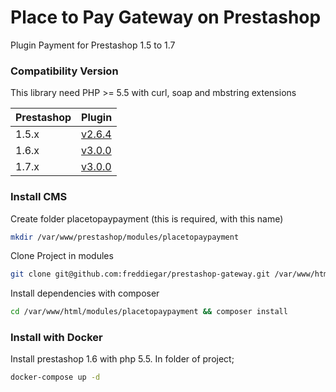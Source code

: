 # Place to Pay Gateway on Prestashop
Plugin Payment for Prestashop 1.5 to 1.7

### Compatibility Version

This library need PHP >= 5.5 with curl, soap and mbstring extensions

| Prestashop | Plugin                |
|------------|-----------------------|
| 1.5.x      | [v2.6.4][link-v2.6.4] |
| 1.6.x      | [v3.0.0][link-v3.0.0] |
| 1.7.x      | [v3.0.0][link-v3.0.0] |

[link-v2.6.4]: https://github.com/freddiegar/prestashop-gateway/releases/tag/v2.6.4 
[link-v3.0.0]: https://github.com/freddiegar/prestashop-gateway/releases/tag/v3.0.0

### Install CMS

Create folder placetopaypayment (this is required, with this name)
```bash
mkdir /var/www/prestashop/modules/placetopaypayment
```

Clone Project in modules 
```bash
git clone git@github.com:freddiegar/prestashop-gateway.git /var/www/html/modules/placetopaypayment
```

Install dependencies with composer
```bash
cd /var/www/html/modules/placetopaypayment && composer install
```

### Install with Docker
Install prestashop 1.6 with php 5.5. In folder of project; 
```bash
docker-compose up -d
```